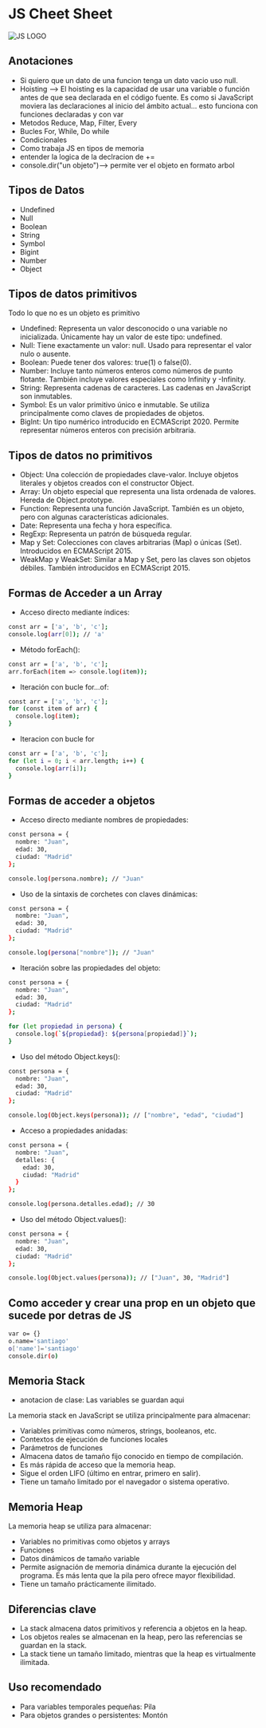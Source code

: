 # JS Cheet Sheet 
![JS LOGO](https://encrypted-tbn0.gstatic.com/images?q=tbn:ANd9GcSru2RctJoD4Y1IK5jATBO4yB3bpYsXPWp4jw&s)

## Anotaciones 
* Si quiero que un dato de una funcion tenga un dato vacio uso null.
* Hoisting --> El hoisting es la capacidad de usar una variable o función antes de que sea declarada en el código fuente. Es como si JavaScript moviera las declaraciones al inicio del ámbito actual... esto funciona con funciones declaradas y con var  
* Metodos Reduce, Map, Filter, Every
* Bucles For, While, Do while
* Condicionales 
* Como trabaja JS en tipos de memoria 
* entender la logica de la declracion de +=
* console.dir("un objeto")--> permite ver el objeto en formato arbol 

## Tipos de Datos

* Undefined
* Null
* Boolean
* String
* Symbol
* Bigint
* Number
* Object

## Tipos de datos primitivos
Todo lo que no es un objeto es primitivo 
* Undefined:
Representa un valor desconocido o una variable no inicializada.
Únicamente hay un valor de este tipo: undefined.
* Null:
Tiene exactamente un valor: null.
Usado para representar el valor nulo o ausente.
* Boolean:
Puede tener dos valores: true(1) o false(0).
* Number:
 Incluye tanto números enteros como números de punto flotante.
También incluye valores especiales como Infinity y -Infinity.
* String:
Representa cadenas de caracteres.
Las cadenas en JavaScript son inmutables.
* Symbol:
Es un valor primitivo único e inmutable.
Se utiliza principalmente como claves de propiedades de objetos.
* BigInt:
Un tipo numérico introducido en ECMAScript 2020.
Permite representar números enteros con precisión arbitraria.
## Tipos de datos no primitivos
* Object:
Una colección de propiedades clave-valor.
Incluye objetos literales y objetos creados con el constructor Object.
* Array:
Un objeto especial que representa una lista ordenada de valores.
Hereda de Object.prototype.
* Function:
Representa una función JavaScript.
También es un objeto, pero con algunas características adicionales.
* Date:
Representa una fecha y hora específica.
* RegExp:
Representa un patrón de búsqueda regular.
* Map y Set:
Colecciones con claves arbitrarias (Map) o únicas (Set).
Introducidos en ECMAScript 2015.
* WeakMap y WeakSet: 
Similar a Map y Set, pero las claves son objetos débiles.
También introducidos en ECMAScript 2015.

## Formas de Acceder a un Array 

* Acceso directo mediante índices:

```sh
const arr = ['a', 'b', 'c'];
console.log(arr[0]); // 'a'
```

* Método forEach():

```sh
const arr = ['a', 'b', 'c'];
arr.forEach(item => console.log(item));
```

* Iteración con bucle for...of:

```sh
const arr = ['a', 'b', 'c'];
for (const item of arr) {
  console.log(item);
}

```

* Iteracion con bucle for 

```sh
const arr = ['a', 'b', 'c'];
for (let i = 0; i < arr.length; i++) {
  console.log(arr[i]);
}


```

## Formas de acceder a objetos 

* Acceso directo mediante nombres de propiedades:

```sh
const persona = {
  nombre: "Juan",
  edad: 30,
  ciudad: "Madrid"
};

console.log(persona.nombre); // "Juan"
```


* Uso de la sintaxis de corchetes con claves dinámicas:


```sh
const persona = {
  nombre: "Juan",
  edad: 30,
  ciudad: "Madrid"
};

console.log(persona["nombre"]); // "Juan"

```
* Iteración sobre las propiedades del objeto:



```sh
const persona = {
  nombre: "Juan",
  edad: 30,
  ciudad: "Madrid"
};

for (let propiedad in persona) {
  console.log(`${propiedad}: ${persona[propiedad]}`);
}


```
* Uso del método Object.keys():

```sh
const persona = {
  nombre: "Juan",
  edad: 30,
  ciudad: "Madrid"
};

console.log(Object.keys(persona)); // ["nombre", "edad", "ciudad"]
```
* Acceso a propiedades anidadas:

```sh
const persona = {
  nombre: "Juan",
  detalles: {
    edad: 30,
    ciudad: "Madrid"
  }
};

console.log(persona.detalles.edad); // 30

```

* Uso del método Object.values():

```sh
const persona = {
  nombre: "Juan",
  edad: 30,
  ciudad: "Madrid"
};

console.log(Object.values(persona)); // ["Juan", 30, "Madrid"]

```
## Como acceder y crear una prop en un objeto que sucede por detras de JS 
```sh
var o= {}
o.name='santiago'
o['name']='santiago'
console.dir(o)

```

## Memoria Stack
* anotacion de clase:
Las variables se guardan aqui 

La memoria stack en JavaScript se utiliza principalmente para almacenar:
* Variables primitivas como números, strings, booleanos, etc.
* Contextos de ejecución de funciones locales
* Parámetros de funciones
* Almacena datos de tamaño fijo conocido en tiempo de compilación.
* Es más rápida de acceso que la memoria heap.
* Sigue el orden LIFO (último en entrar, primero en salir).
* Tiene un tamaño limitado por el navegador o sistema operativo.
## Memoria Heap
La memoria heap se utiliza para almacenar:
* Variables no primitivas como objetos y arrays
* Funciones
* Datos dinámicos de tamaño variable
* Permite asignación de memoria dinámica durante la ejecución del programa.
Es más lenta que la pila pero ofrece mayor flexibilidad.
* Tiene un tamaño prácticamente ilimitado.
## Diferencias clave
* La stack almacena datos primitivos y referencia a objetos en la heap.
* Los objetos reales se almacenan en la heap, pero las referencias se guardan en la stack.
* La stack tiene un tamaño limitado, mientras que la heap es virtualmente ilimitada.
## Uso recomendado
* Para variables temporales pequeñas: Pila
* Para objetos grandes o persistentes: Montón